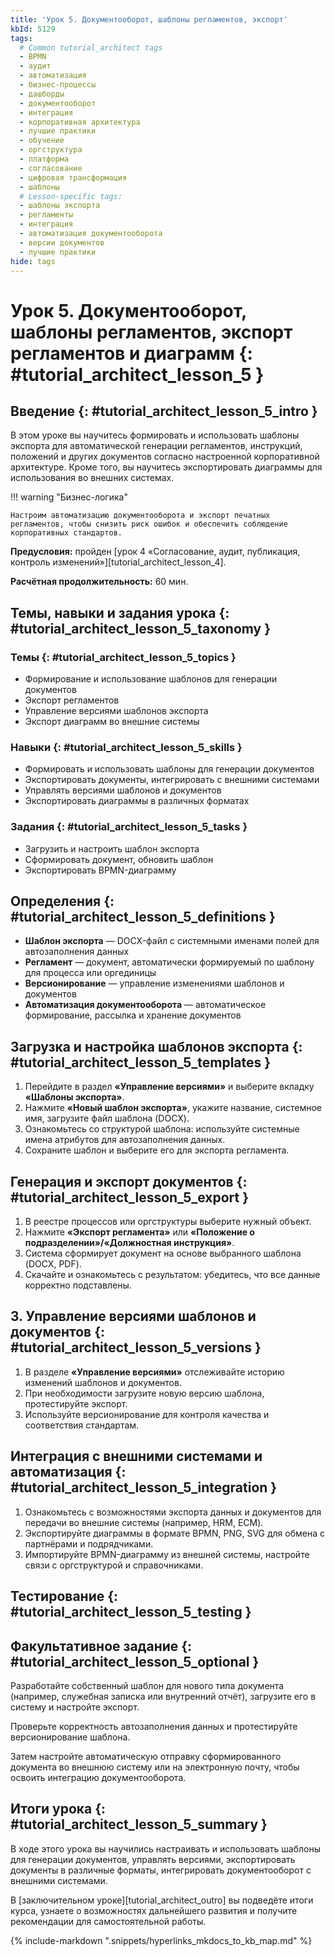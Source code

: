 ```yaml
---
title: 'Урок 5. Документооборот, шаблоны регламентов, экспорт'
kbId: 5129
tags:
  # Common tutorial_architect tags
  - BPMN
  - аудит
  - автоматизация
  - бизнес-процессы
  - дашборды
  - документооборот
  - интеграция
  - корпоративная архитектура
  - лучшие практики
  - обучение
  - оргструктура
  - платформа
  - согласование
  - цифровая трансформация
  - шаблоны
  # Lesson-specific tags:
  - шаблоны экспорта
  - регламенты
  - интеграция
  - автоматизация документооборота
  - версии документов
  - лучшие практики
hide: tags
---
```


# Урок 5. Документооборот, шаблоны регламентов, экспорт регламентов и диаграмм {: #tutorial_architect_lesson_5 }

## Введение {: #tutorial_architect_lesson_5_intro }

В этом уроке вы научитесь формировать и использовать шаблоны экспорта для автоматической генерации регламентов, инструкций, положений и других документов согласно настроенной корпоративной архитектуре. Кроме того, вы научитесь экспортировать диаграммы для использования во внешних системах.

!!! warning "Бизнес-логика"

    Настроим автоматизацию документооборота и экспорт печатных регламентов, чтобы снизить риск ошибок и обеспечить соблюдение корпоративных стандартов.

**Предусловия:** пройден [урок 4 «Согласование, аудит, публикация, контроль изменений»][tutorial_architect_lesson_4].

**Расчётная продолжительность:** 60 мин.

## Темы, навыки и задания урока {: #tutorial_architect_lesson_5_taxonomy }

### Темы {: #tutorial_architect_lesson_5_topics }

- Формирование и использование шаблонов для генерации документов
- Экспорт регламентов
- Управление версиями шаблонов экспорта
- Экспорт диаграмм во внешние системы

### Навыки {: #tutorial_architect_lesson_5_skills }

- Формировать и использовать шаблоны для генерации документов
- Экспортировать документы, интегрировать с внешними системами
- Управлять версиями шаблонов и документов
- Экспортировать диаграммы в различных форматах

### Задания {: #tutorial_architect_lesson_5_tasks }

- Загрузить и настроить шаблон экспорта
- Сформировать документ, обновить шаблон
- Экспортировать BPMN-диаграмму

<div class="admonition question" markdown="block">

## Определения {: #tutorial_architect_lesson_5_definitions }

- **Шаблон экспорта** — DOCX-файл с системными именами полей для автозаполнения данных
- **Регламент** — документ, автоматически формируемый по шаблону для процесса или оргединицы
- **Версионирование** — управление изменениями шаблонов и документов
- **Автоматизация документооборота** — автоматическое формирование, рассылка и хранение документов

</div>

## Загрузка и настройка шаблонов экспорта {: #tutorial_architect_lesson_5_templates }

1. Перейдите в раздел **«Управление версиями»** и выберите вкладку **«Шаблоны экспорта»**.
2. Нажмите **«Новый шаблон экспорта»**, укажите название, системное имя, загрузите файл шаблона (DOCX).
3. Ознакомьтесь со структурой шаблона: используйте системные имена атрибутов для автозаполнения данных.
4. Сохраните шаблон и выберите его для экспорта регламента.

<!-- _![Загрузка шаблона экспорта](img/tutorial_architect_lesson_5_upload_template.png)_ -->

## Генерация и экспорт документов {: #tutorial_architect_lesson_5_export }

1. В реестре процессов или оргструктуры выберите нужный объект.
2. Нажмите **«Экспорт регламента»** или **«Положение о подразделении»/«Должностная инструкция»**.
3. Система сформирует документ на основе выбранного шаблона (DOCX, PDF).
4. Скачайте и ознакомьтесь с результатом: убедитесь, что все данные корректно подставлены.

<!-- _![Экспорт документа](img/tutorial_architect_lesson_5_export_doc.png)_ -->

## 3. Управление версиями шаблонов и документов {: #tutorial_architect_lesson_5_versions }

1. В разделе **«Управление версиями»** отслеживайте историю изменений шаблонов и документов.
2. При необходимости загрузите новую версию шаблона, протестируйте экспорт.
3. Используйте версионирование для контроля качества и соответствия стандартам.

<!-- _![Управление версиями шаблонов](img/tutorial_architect_lesson_5_template_versions.png)_ -->

## Интеграция с внешними системами и автоматизация {: #tutorial_architect_lesson_5_integration }

1. Ознакомьтесь с возможностями экспорта данных и документов для передачи во внешние системы (например, HRM, ECM).
2. Экспортируйте диаграммы в формате BPMN, PNG, SVG для обмена с партнёрами и подрядчиками.
3. Импортируйте BPMN-диаграмму из внешней системы, настройте связи с оргструктурой и справочниками.

<!-- _![Интеграция и автоматизация](img/tutorial_architect_lesson_5_integration.png)_ -->

## Тестирование {: #tutorial_architect_lesson_5_testing }

<!-- заполнить раздел пошаговыми инструкциями -->

## Факультативное задание {: #tutorial_architect_lesson_5_optional }

Разработайте собственный шаблон для нового типа документа (например, служебная записка или внутренний отчёт), загрузите его в систему и настройте экспорт.

Проверьте корректность автозаполнения данных и протестируйте версионирование шаблона.

Затем настройте автоматическую отправку сформированного документа во внешнюю систему или на электронную почту, чтобы освоить интеграцию документооборота.

## Итоги урока {: #tutorial_architect_lesson_5_summary }

В ходе этого урока вы научились настраивать и использовать шаблоны для генерации документов, управлять версиями, экспортировать документы в различные форматы, интегрировать документооборот с внешними системами.

В [заключительном уроке][tutorial_architect_outro] вы подведёте итоги курса, узнаете о возможностях дальнейшего развития и получите рекомендации для самостоятельной работы.

{% include-markdown ".snippets/hyperlinks_mkdocs_to_kb_map.md" %}
